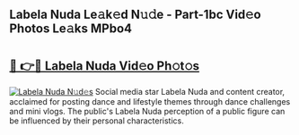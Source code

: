 ## Labela Nuda Le𝚊k𝚎d N𝚞𝚍e - Part-1bc Vid𝚎o Photos Le𝚊ks MPbo4

# <h2><a href="http://fbdmn7.evod.top/?m=Labela+Nuda">🔗 👉🔴 Labela Nuda Vid𝚎o Ph𝚘t𝚘s</a></h2>

[![Labela Nuda N𝚞d𝚎s](https://i.imgur.com/8V9OHl7.gif)](http://fbdmn7.evod.top/?m=Labela+Nuda)
Social media star Labela Nuda and content creator, acclaimed for posting dance and lifestyle themes through dance challenges and mini vlogs. The public's Labela Nuda perception of a public figure can be influenced by their personal characteristics. 
